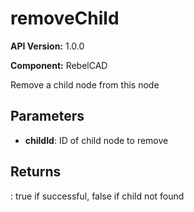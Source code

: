 # removeChild

**API Version:** 1.0.0

**Component:** RebelCAD

Remove a child node from this node

## Parameters

- **childId**: ID of child node to remove

## Returns

: true if successful, false if child not found

